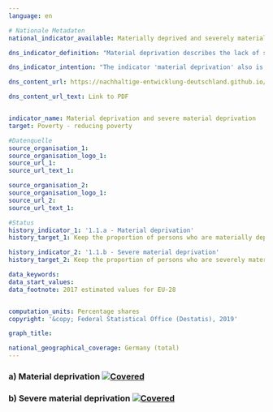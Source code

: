 ```yaml
---                       
language: en                       

# Nationale Metadaten                       
national_indicator_available: Materially deprived and severely materially deprived persons                       

dns_indicator_definition: "Material deprivation describes the lack of specific consumer goods and the involuntary foregoing of discretionary consumption for financial reasons. The two indicators represent the proportion of people out of the total population who are deemed to suffer either material deprivation (1.1.a) or severe material deprivation (1.1.b). The designation of (severe) material deprivation applies to all people whose household meets at least three (severely materially deprived: at least four) of nine defined criteria reflecting the financial restrictions of the household."

dns_indicator_intention: "The indicator 'material deprivation' also is part of the extensive reporting on poverty and wealth conducted by the Federal Government. By identifying individual deficiencies, it aims to act as a substitute for illustrating living conditions threatened by poverty. Therefore both, the percentage of persons who are materially as well as severely materially deprived, should stay below the level within the European Union."

dns_content_url: https://nachhaltige-entwicklung-deutschland.github.io/open-sdg-site-starter/public/content/en/1.1.a,b.pdf

dns_content_url_text: Link to PDF                   


indicator_name: Material deprivation and severe material deprivation                       
target: Poverty - reducing poverty                                             

#Datenquelle                       
source_organisation_1:                                               
source_organisation_logo_1:  
source_url_1:
source_url_text_1:                    

source_organisation_2:
source_organisation_logo_1:                         
source_url_2:
source_url_text_1:                        

#Status
history_indicator_1: '1.1.a - Material deprivation'
history_target_1: Keep the proportion of persons who are materially deprived considerably below the EU-28 level by 2030.

history_indicator_2: '1.1.b - Severe material deprivation'
history_target_2: Keep the proportion of persons who are severely materially deprived considerably below the EU-28 level by 2030.

data_keywords:
data_start_values:
data_footnote: 2017 estimated values for EU-28


computation_units: Percentage shares
copyright: '&copy; Federal Statistical Office (Destatis), 2019'  

graph_title:                    

national_geographical_coverage: Germany (total)                       
---
```

<h3>a) Material deprivation
  <a href="https://nachhaltige-entwicklung-deutschland.github.io/open-sdg-site-starteren/status/"><img src="https://g205sdgs.github.io/sdg-indicators/public/Wettersymbole/Bedeckt.png" alt="Covered" />
  </a>
</h3>
<h3>b) Severe material deprivation
  <a href="https://nachhaltige-entwicklung-deutschland.github.io/open-sdg-site-starter/en/status/"><img src="https://g205sdgs.github.io/sdg-indicators/public/Wettersymbole/Bedeckt.png" alt="Covered" />
  </a>
